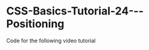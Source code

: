 CSS-Basics-Tutorial-24---Positioning
====================================

Code for the following video tutorial 
